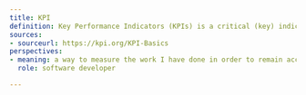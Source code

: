 ```yaml
---
title: KPI
definition: Key Performance Indicators (KPIs) is a critical (key) indicator of progress toward an intended result. A KPI provides a focus for strategic and operational improvement, create an analytical basis for decision making and help focus attention on what matters most.
sources:
- sourceurl: https://kpi.org/KPI-Basics
perspectives:
- meaning: a way to measure the work I have done in order to remain accountable to set objectives
  role: software developer

---
```


